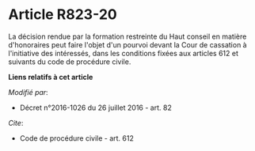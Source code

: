 # Article R823-20

La décision rendue par la formation restreinte du Haut conseil  en matière d'honoraires peut faire l'objet d'un pourvoi
devant la Cour de cassation à l'initiative des intéressés, dans les conditions fixées aux articles 612 et suivants du code de
procédure civile.

**Liens relatifs à cet article**

_Modifié par_:

  - Décret n°2016-1026 du 26 juillet 2016 - art. 82

_Cite_:

  - Code de procédure civile - art. 612
